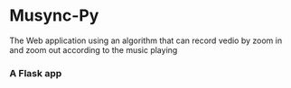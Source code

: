 # Musync-Py
The Web application using an algorithm that can record vedio by zoom in and zoom out according to the music playing

### A Flask app
